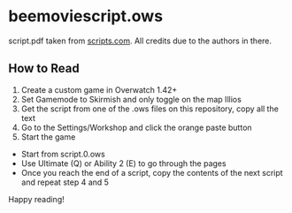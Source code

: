 # beemoviescript.ows

script.pdf taken from [scripts.com](https://www.scripts.com/script/bee_movie_313). All credits due to the authors in there.


## How to Read
1. Create a custom game in Overwatch 1.42+
2. Set Gamemode to Skirmish and only toggle on the map Illios
3. Get the script from one of the .ows files on this repository, copy all the text
4. Go to the Settings/Workshop and click the orange paste button
5. Start the game

- Start from script.0.ows
- Use Ultimate (Q) or Ability 2 (E) to go through the pages
- Once you reach the end of a script, copy the contents of the next script and repeat step 4 and 5


Happy reading!
